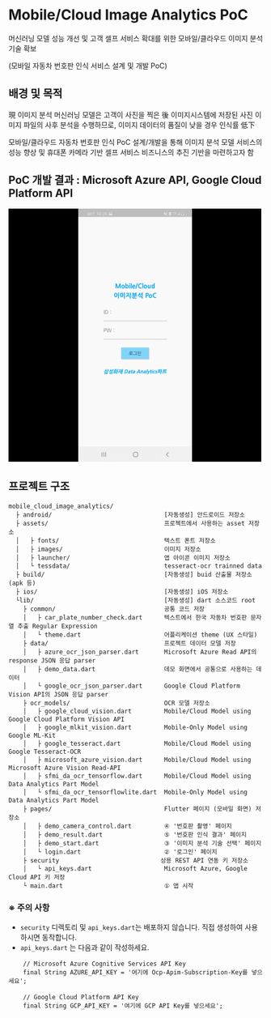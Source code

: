 # Mobile/Cloud Image Analytics PoC
머신러닝 모델 성능 개선 및 고객 셀프 서비스 확대를 위한 모바일/클라우드 이미지 분석 기술 확보

(모바일 자동차 번호판 인식 서비스 설계 및 개발 PoC)

## 배경 및 목적

現 이미지 분석 머신러닝 모델은 고객이 사진을 찍은 後 이미지시스템에 저장된 사진 이미지 파일의
사후 분석을 수행하므로, 이미지 데이터의 품질이 낮을 경우 인식률 低下

모바일/클라우드 자동차 번호판 인식 PoC 설계/개발을 통해 이미지 분석 모델 서비스의 성능 향상 및 휴대폰 카메라 기반 셀프 서비스 비즈니스의 추진 기반을 마련하고자 함


## PoC 개발 결과 : Microsoft Azure API, Google Cloud Platform API

![Demo](./MobileCloudImageAnalyticsPoC_DEMO_Azure_GCP.gif)

## 프로젝트 구조

~~~
mobile_cloud_image_analytics/
  ├ android/                               [자동생성] 안드로이드 저장소
  ├ assets/                                프로젝트에서 사용하는 asset 저장소
  │   ├ fonts/                             텍스트 폰트 저장소
  │   ├ images/                            이미지 저장소
  │   ├ launcher/                          앱 아이콘 이미지 저장소
  │   └ tessdata/                          tesseract-ocr trainned data
  ├ build/                                 [자동생성] buid 산출물 저장소 (apk 등)
  ├ ios/                                   [자동생성] iOS 저장소
  └lib/                                    [자동생성] dart 소스코드 root
    ├ common/                              공통 코드 저장
    │   ├ car_plate_number_check.dart      텍스트에서 한국 자동차 번호판 문자열 추출 Regular Expression
    │   └ theme.dart                       어플리케이션 theme (UX 스타일)
    ├ data/                                프로젝트 데이터 모델 저장
    │   ├ azure_ocr_json_parser.dart       Microsoft Azure Read API의 response JSON 응답 parser
    │   ├ demo_data.dart                   데모 화면에서 공통으로 사용하는 데이터
    │   └ google_ocr_json_parser.dart      Google Cloud Platform Vision API의 JSON 응답 parser
    ├ ocr_models/                          OCR 모델 저장소
    │   ├ google_cloud_vision.dart         Mobile/Cloud Model using Google Cloud Platform Vision API
    │   ├ google_mlkit_vision.dart         Mobile-Only Model using Google ML-Kit
    │   ├ google_tesseract.dart            Mobile/Cloud Model using Google Tesseract-OCR
    │   ├ microsoft_azure_vision.dart      Mobile/Cloud Model using Microsoft Azure Vision Read-API
    │   ├ sfmi_da_ocr_tensorflow.dart      Mobile/Cloud Model using Data Analytics Part Model
    │   └ sfmi_da_ocr_tensorflowlite.dart  Mobile-Only Model using Data Analytics Part Model
    ├ pages/                               Flutter 페이지 (모바일 화면) 저장소
    │   ├ demo_camera_control.dart         ④ '번호판 촬영' 페이지
    │   ├ demo_result.dart                 ⑤ '번호판 인식 결과' 페이지
    │   ├ demo_start.dart                  ③ '이미지 분석 기술 선택' 페이지
    │   └ login.dart                       ② '로그인' 페이지
    ├ security                            상용 REST API 연동 키 저장소
    │   └ api_keys.dart                    Microsoft Azure, Google Cloud API 키 저장
    └ main.dart                            ① 앱 시작
~~~

### ※ 주의 사항
 - `security` 디렉토리 및 `api_keys.dart`는 배포하지 않습니다. 직접 생성하여 사용하시면 동작합니다.
 - `api_keys.dart` 는 다음과 같이 작성하세요.

~~~
    // Microsoft Azure Cognitive Services API Key
    final String AZURE_API_KEY = '여기에 Ocp-Apim-Subscription-Key를 넣으세요';

    // Google Cloud Platform API Key
    final String GCP_API_KEY = '여기에 GCP API Key를 넣으세요';
~~~

